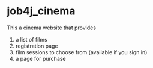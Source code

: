 # job4j_cinema

This a cinema website that provides 
1) a list of films
2) registration page 
3) film sessions to choose from (available if you sign in)
4) a page for purchase

   
